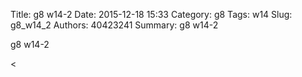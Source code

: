 Title: g8 w14-2
Date: 2015-12-18 15:33
Category: g8
Tags: w14
Slug: g8_w14_2
Authors: 40423241
Summary: g8 w14-2

g8 w14-2


<<!-- 導入 brython.js -->


<script type="text/javascript" src="js/40423241-w14.js"></script>

<!-- 啟動 brython() -->

<script>
window.onload=function(){
brython(1);
}
</script>

<!-- 以下利用 Brython 程式執行繪圖 -->

<canvas id="plotarea" width="200" height="200"></canvas>

<script type="text/python3">
# 導入 doc
from browser import document as doc
from browser import console
import math

# 準備繪圖畫布
canvas = doc["plotarea"]
ctx = canvas.getContext("2d")

# 開始畫直線
for i in range(11):
    ctx.beginPath()
    ctx.lineWidth = 5
    ctx.moveTo(0,0+i*20 )
    ctx.lineTo(200,0+i*20 )
    ctx.strokeStyle = "#00FF00"
    ctx.stroke()
for i in range(11):
    ctx.beginPath()
    ctx.lineWidth = 5
    ctx.moveTo(0+i*20, 0)
    ctx.lineTo(0+i*20, 200)
    ctx.strokeStyle = "#FFFF00"
    ctx.stroke()


</script>


<script>
window.onload=function(){
brython(1);
}
</script>
